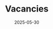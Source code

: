 ---
title: "Vacancies"
summary: "Join our research group - current opportunities for PhD students and Postdocs"
date: 2025-05-30
type: landing

sections:
  - block: hero
    content:
      title: Join Our Research Team
      text: |
        We are always looking for talented and motivated researchers to join the Watson Laser Lab. Our group offers exciting opportunities to work at the forefront of laser spectroscopy and molecular dynamics research.
      
      # Optional call to action
      cta:
        label: "Contact Us"
        url: "/contact/"
        icon_pack: fas
        icon: envelope
    design:
      background:
        gradient_start: '#4bb6ff'
        gradient_end: '#2563eb'
        text_color_light: true

  - block: markdown
    content:
      title: "PhD Student Positions"
      text: |
        ### Available PhD Opportunities
        
        We welcome applications from motivated students interested in pursuing doctoral research in laser spectroscopy, molecular dynamics, and related fields.
        
        **Research Areas:**
        - Spectroscopy of liquid microjets
        - High-resolution gas-phase spectroscopy  
        - Cluster chemistry and astrochemistry
        - Time-resolved molecular dynamics
        
        **Requirements:**
        - Strong background in physics, chemistry, or related field
        - Experience with experimental techniques preferred
        - Programming skills (Python, MATLAB, or similar) advantageous
        - Excellent written and verbal communication skills
        
        **What We Offer:**
        - Competitive stipend and benefits
        - Access to state-of-the-art laser facilities
        - Opportunities for international collaboration
        - Conference travel support
        - Comprehensive training in advanced spectroscopic techniques
        
        **Current Openings:**
        
        🔬 **PhD Position in Liquid Microjet Spectroscopy** - *Available Now*  
        [View Details & Apply](https://example-university.edu/phd-position-1) | Application Deadline: July 15, 2025
        
        🔬 **PhD Position in High-Resolution Spectroscopy** - *Starting Fall 2025*  
        [View Details & Apply](https://example-university.edu/phd-position-2) | Application Deadline: August 1, 2025
        
    design:
      columns: '1'
      background:
        color: '#f8f9fa'

  - block: markdown
    content:
      title: "Postdoctoral Positions"
      text: |
        ### Postdoctoral Research Opportunities
        
        We seek outstanding postdoctoral researchers to contribute to our cutting-edge research programs and develop their independent research careers.
        
        **Research Focus Areas:**
        - Advanced laser spectroscopy methods
        - Liquid-phase molecular dynamics
        - Atmospheric and astrochemical processes
        - Novel experimental technique development
        
        **Requirements:**
        - PhD in physics, chemistry, or closely related field
        - Strong publication record in relevant areas
        - Experience with laser systems and/or molecular spectroscopy
        - Demonstrated ability to work independently and collaboratively
        - Track record of presenting research at conferences
        
        **What We Offer:**
        - Competitive salary commensurate with experience
        - Excellent benefits package
        - Opportunities to lead independent research projects
        - Access to world-class facilities and instrumentation
        - Mentorship for career development
        - Support for fellowship applications
        
        **Current Openings:**
        
        🧪 **Postdoctoral Fellow - Atmospheric Chemistry** - *Available Immediately*  
        [View Details & Apply](https://example-university.edu/postdoc-position-1) | Review begins: June 15, 2025
        
        🧪 **Postdoctoral Researcher - Laser Development** - *Starting September 2025*  
        [View Details & Apply](https://example-university.edu/postdoc-position-2) | Application Deadline: July 30, 2025
        
    design:
      columns: '1'

  - block: markdown
    content:
      title: "How to Apply"
      text: |
        ### Application Process
        
        **For PhD Positions:**
        - Submit applications through the university's graduate admissions portal
        - Include CV, transcripts, statement of purpose, and three references
        - Mention your interest in the Watson Laser Lab in your application
        
        **For Postdoctoral Positions:**
        - Send applications directly to Prof. Watson via email
        - Include CV, cover letter, research statement, and contact information for three references
        - Highlight relevant experience and research interests
        
        **General Applications:**
        
        Even if no specific positions are currently advertised, we encourage interested candidates to contact us. We may have upcoming opportunities or can discuss potential funding applications.
        
        **Contact Information:**
        - Email: [recruitment@watsonlaserlab.com](mailto:recruitment@watsonlaserlab.com)
        - Subject line: "Application - [PhD/Postdoc] - [Your Name]"
        
        ### Diversity and Inclusion
        
        The Watson Laser Lab is committed to fostering an inclusive environment that supports researchers from all backgrounds. We particularly encourage applications from underrepresented groups in STEM fields.
        
        ### Visa Support
        
        International candidates are welcome to apply. We provide full support for visa applications and relocation assistance.
        
    design:
      columns: '1'
      background:
        color: '#f8f9fa'

  - block: markdown
    content:
      title: ""
      text: |
        <div style="text-align: center; padding: 3rem 2rem; background: linear-gradient(135deg, #2563eb 0%, #1d4ed8 100%); border-radius: 1rem; margin: 2rem 0;">
          <h2 style="color: white; font-size: 2rem; margin-bottom: 1rem;">Ready to Join Us?</h2>
          <p style="color: white; font-size: 1.1rem; margin-bottom: 2rem;">Get in touch to discuss opportunities in the Watson Laser Lab</p>
          <a href="/contact/" style="display: inline-block; background: white; color: #2563eb; padding: 1rem 2rem; border-radius: 0.5rem; text-decoration: none; font-weight: bold; transition: all 0.3s ease;">
            📧 Contact Us
          </a>
        </div>
    design:
      columns: '1'
---